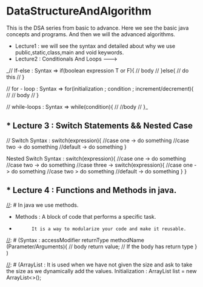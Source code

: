# DataStructureAndAlgorithm
This is the DSA series from basic to advance.
Here we see the basic java concepts and programs.
And then we will the advanced algorithms.

* Lecture1 : we will see the syntax and detailed about why we use public,static,class,main and void keywords.
*  Lecture2 : Conditionals And Loops --->

_//  If-else : Syntax => if(boolean expression T or F){
// body
//                      }else{
//                           do this
//                      }

//  for - loop : Syntax => for(initialization ; condition ; increment/decrement){
//                              // body
//                         }

// while-loops : Syntax => while(condition){
//                              //body
//                         }_ 

## * Lecture 3 : Switch Statements && Nested Case
// Switch Syntax : switch(expression){
            //case one -> do something
            //case two -> do something
            //default -> do something
           }

Nested Switch Syntax : switch(expression){
                         //case one -> do something
                         //case two -> do something
                         //case three -> switch(expression){ 
                                               //case one -> do something
                                               //case two > do something
                                              //default -> do something
                                         }
}

## * Lecture 4 : Functions and Methods in java.

[//]: # In java we use methods.
* Methods : A block of code that performs a specific task.
*           It is a way to modularize your code and make it reusable.

[//]: # (Syntax : accessModifier returnType methodName (Parameter/Arguments){
                       // body
                       return value; // If the body has return type
                     } )

[//]: # (Method Overiding : Same method names but different arguments/parameters.)

[//]: # (Arrays :  
                It is used to store value of same data types.
                Initialization :  int[]arr = new int[size];
               2-D Arrays : It is used to store values in matrix form.
                  Initialization : int[][]arr = new int[row][column]
)

[//]: # (ArrayList : It is used when we have not given the size and ask to take the size as we dynamically add the values.
                Initialization :  ArrayList<Integer> list = new ArrayList<>();